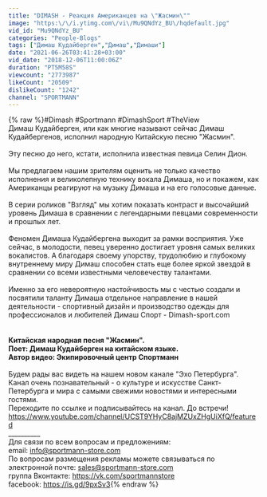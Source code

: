 ```yaml
---
title: "DIMASH - Реакция Американцев на \"Жасмин\""
image: "https:\/\/i.ytimg.com\/vi\/Mu9QNdYz_BU\/hqdefault.jpg"
vid_id: "Mu9QNdYz_BU"
categories: "People-Blogs"
tags: ["Димаш Кудайберген","Димаш","Димаши"]
date: "2021-06-26T03:41:28+03:00"
vid_date: "2018-12-06T11:00:06Z"
duration: "PT5M58S"
viewcount: "2773987"
likeCount: "20509"
dislikeCount: "1242"
channel: "SPORTMANN"
---
```

{% raw %}#Dimash #Sportmann #DimashSport #TheView<br />Димаш Кудайберген, или как многие называют сейчас Димаш Кудайбергенов, исполнил народную Китайскую песню &quot;Жасмин&quot;. <br /><br />Эту песню до него, кстати, исполнила известная певица Селин Дион. <br /><br />Мы предлагаем нашим зрителям оценить не только качество исполнения и великолепную технику вокала Димаша, но и покажем, как Американцы реагируют на музыку Димаша и на его голосовые данные. <br /><br />В серии роликов &quot;Взгляд&quot; мы хотим показать контраст и высочайший уровень Димаша в сравнении с легендарными певцами современности и прошлых лет. <br /><br />Феномен Димаша Кудайбергена выходит за рамки восприятия. Уже сейчас, в молодости, певец уверенно достигает уровня самых великих вокалистов. А благодаря своему упорству, трудолюбию и глубокому внутреннему миру Димаш способен стать еще более яркой звездой в сравнении со всеми известными человечеству талантами.<br /><br />Именно за его невероятную настойчивость мы с честью создали и посвятили таланту Димаша отдельное направление в нашей деятельности - спортивный дизайн и производство одежды для профессионалов и любителей Димаш Спорт - Dimash-sport.com<br /><br />__________<br />Китайская народная песня &quot;Жасмин&quot;.<br />Поет: Димаш Кудайберген на китайском языке.<br />Автор видео: Экипировочный центр Спортманн<br />__________<br />Будем рады вас видеть на нашем новом канале &quot;Эхо Петербурга&quot;. <br />Канал очень познавательный - о культуре и искусстве Санкт-Петербурга и мира с самыми свежими новостями и интересными гостями. <br />Переходите по ссылке и подписывайтесь на канал. До встречи! <a rel="nofollow" target="blank" href="https://www.youtube.com/channel/UCST9YHyC8ajMZUxZHgUiXfQ/featured">https://www.youtube.com/channel/UCST9YHyC8ajMZUxZHgUiXfQ/featured</a><br />__________<br />Для связи по всем вопросам и предложениям: <br />email: info@sportmann-store.com<br />По вопросам размещения рекламы можете связываться по электронной почте: sales@sportmann-store.com <br />группа Вконтакте: <a rel="nofollow" target="blank" href="https://vk.com/sportmannstore">https://vk.com/sportmannstore</a><br />facebook: <a rel="nofollow" target="blank" href="https://is.gd/9pxSv3">https://is.gd/9pxSv3</a>{% endraw %}

